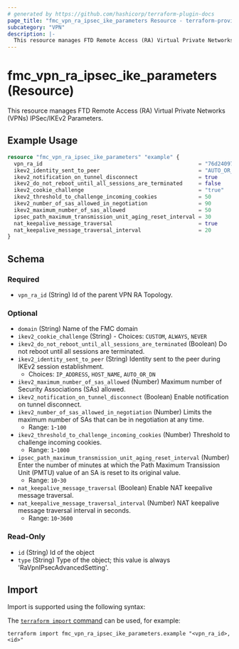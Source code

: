 ```yaml
---
# generated by https://github.com/hashicorp/terraform-plugin-docs
page_title: "fmc_vpn_ra_ipsec_ike_parameters Resource - terraform-provider-fmc"
subcategory: "VPN"
description: |-
  This resource manages FTD Remote Access (RA) Virtual Private Networks (VPNs) IPSec/IKEv2 Parameters.
---
```


# fmc_vpn_ra_ipsec_ike_parameters (Resource)

This resource manages FTD Remote Access (RA) Virtual Private Networks (VPNs) IPSec/IKEv2 Parameters.

## Example Usage

```terraform
resource "fmc_vpn_ra_ipsec_ike_parameters" "example" {
  vpn_ra_id                                                 = "76d24097-41c4-4558-a4d0-a8c07ac08470"
  ikev2_identity_sent_to_peer                               = "AUTO_OR_DN"
  ikev2_notification_on_tunnel_disconnect                   = true
  ikev2_do_not_reboot_until_all_sessions_are_terminated     = false
  ikev2_cookie_challenge                                    = "true"
  ikev2_threshold_to_challenge_incoming_cookies             = 50
  ikev2_number_of_sas_allowed_in_negotiation                = 90
  ikev2_maximum_number_of_sas_allowed                       = 50
  ipsec_path_maximum_transmission_unit_aging_reset_interval = 30
  nat_keepalive_message_traversal                           = true
  nat_keepalive_message_traversal_interval                  = 20
}
```

<!-- schema generated by tfplugindocs -->
## Schema

### Required

- `vpn_ra_id` (String) Id of the parent VPN RA Topology.

### Optional

- `domain` (String) Name of the FMC domain
- `ikev2_cookie_challenge` (String) - Choices: `CUSTOM`, `ALWAYS`, `NEVER`
- `ikev2_do_not_reboot_until_all_sessions_are_terminated` (Boolean) Do not reboot until all sessions are terminated.
- `ikev2_identity_sent_to_peer` (String) Identity sent to the peer during IKEv2 session establishment.
  - Choices: `IP_ADDRESS`, `HOST_NAME`, `AUTO_OR_DN`
- `ikev2_maximum_number_of_sas_allowed` (Number) Maximum number of Security Associations (SAs) allowed.
- `ikev2_notification_on_tunnel_disconnect` (Boolean) Enable notification on tunnel disconnect.
- `ikev2_number_of_sas_allowed_in_negotiation` (Number) Limits the maximum number of SAs that can be in negotiation at any time.
  - Range: `1`-`100`
- `ikev2_threshold_to_challenge_incoming_cookies` (Number) Threshold to challenge incoming cookies.
  - Range: `1`-`1000`
- `ipsec_path_maximum_transmission_unit_aging_reset_interval` (Number) Enter the number of minutes at which the Path Maximum Transission Unit (PMTU) value of an SA is reset to its original value.
  - Range: `10`-`30`
- `nat_keepalive_message_traversal` (Boolean) Enable NAT keepalive message traversal.
- `nat_keepalive_message_traversal_interval` (Number) NAT keepalive message traversal interval in seconds.
  - Range: `10`-`3600`

### Read-Only

- `id` (String) Id of the object
- `type` (String) Type of the object; this value is always 'RaVpnIPsecAdvancedSetting'.

## Import

Import is supported using the following syntax:

The [`terraform import` command](https://developer.hashicorp.com/terraform/cli/commands/import) can be used, for example:

```shell
terraform import fmc_vpn_ra_ipsec_ike_parameters.example "<vpn_ra_id>,<id>"
```
